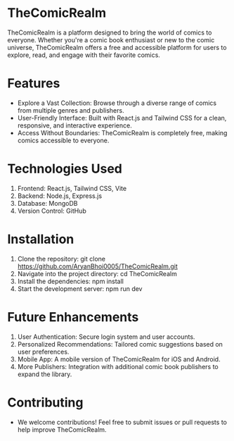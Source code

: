 ﻿# TheComicRealm
TheComicRealm is a platform designed to bring the world of comics to everyone. Whether you're a comic book enthusiast or new to the comic universe, TheComicRealm offers a free and accessible platform for users to explore, read, and engage with their favorite comics.

# Features
- Explore a Vast Collection: Browse through a diverse range of comics from multiple genres and publishers.
- User-Friendly Interface: Built with React.js and Tailwind CSS for a clean, responsive, and interactive experience.
- Access Without Boundaries: TheComicRealm is completely free, making comics accessible to everyone.

# Technologies Used
1. Frontend: React.js, Tailwind CSS, Vite
2. Backend: Node.js, Express.js
3. Database: MongoDB
4. Version Control: GitHub

# Installation
1. Clone the repository:
 git clone https://github.com/AryanBhoi0005/TheComicRealm.git
2. Navigate into the project directory: 
cd TheComicRealm
3. Install the dependencies: 
npm install
4. Start the development server:
npm run dev

# Future Enhancements
1. User Authentication: Secure login system and user accounts.
2. Personalized Recommendations: Tailored comic suggestions based on user preferences.
3. Mobile App: A mobile version of TheComicRealm for iOS and Android.
4. More Publishers: Integration with additional comic book publishers to expand the library.

# Contributing
- We welcome contributions! Feel free to submit issues or pull requests to help improve TheComicRealm.

